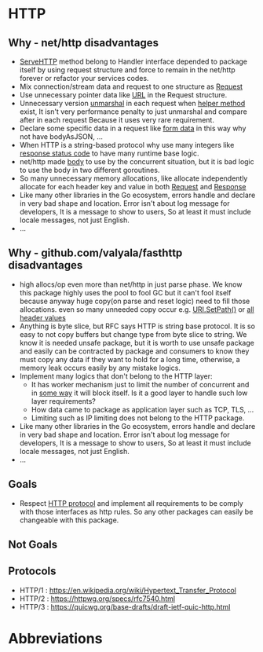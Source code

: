 # HTTP

## Why - net/http disadvantages
- [ServeHTTP](https://github.com/golang/go/blob/master/src/net/http/server.go#L86) method belong to Handler interface depended to package itself by using request structure and force to remain in the net/http forever or refactor your services codes.
- Mix connection/stream data and request to one structure as [Request](https://github.com/golang/go/blob/master/src/net/http/request.go#L103)
- Use unnecessary pointer data like [URL](https://github.com/golang/go/blob/master/src/net/http/request.go#L124) in the Request structure.
- Unnecessary version [unmarshal](https://github.com/golang/go/blob/master/src/net/http/request.go#L132) in each request when [helper method](https://github.com/golang/go/blob/master/src/net/http/request.go#L399) exist, It isn't very performance penalty to just unmarshal and compare after in each request Because it uses very rare requirement.
- Declare some specific data in a request like [form data](https://github.com/golang/go/blob/master/src/net/http/request.go#L245) in this way why not have bodyAsJSON, ...
- When HTTP is a string-based protocol why use many integers like [response status code](https://github.com/golang/go/blob/master/src/net/http/server.go#L1134) to have many runtime base logic.
- net/http made [body](https://github.com/golang/go/blob/master/src/net/http/transfer.go#L809) to use by the concurrent situation, but it is bad logic to use the body in two different goroutines.
- So many unnecessary memory allocations, like allocate independently allocate for each header key and value in both [Request](https://github.com/golang/go/blob/master/src/net/http/request.go#L1076) and [Response](https://github.com/golang/go/blob/master/src/net/http/response.go#L191)
- Like many other libraries in the Go ecosystem, errors handle and declare in very bad shape and location. Error isn't about log message for developers, It is a message to show to users, So at least it must include locale messages, not just English.
- ...

## Why - github.com/valyala/fasthttp disadvantages
- high allocs/op even more than net/http in just parse phase. We know this package highly uses the pool to fool GC but it can't fool itself because anyway huge copy(on parse and reset logic) need to fill those allocations. even so many unneeded copy occur e.g. [URI.SetPath()](https://github.com/valyala/fasthttp/blob/3ff6aaa5917f40eeb5cdcb4272c58210f161f0ea/uri.go#L177) or [all header values](https://github.com/valyala/fasthttp/blob/7eeb00e1ccc54b29a6a165c6a27d5dfa96b416ca/header.go#L339)
- Anything is byte slice, but RFC says HTTP is string base protocol. It is so easy to not copy buffers but change type from byte slice to string. We know it is needed unsafe package, but it is worth to use unsafe package and easily can be contracted by package and consumers to know they must copy any data if they want to hold for a long time, otherwise, a memory leak occurs easily by any mistake logics.
- Implement many logics that don't belong to the HTTP layer:
    - It has worker mechanism just to limit the number of concurrent and in [some way](https://github.com/valyala/fasthttp/blob/9f11af296864153ee45341d3f2fe0f5178fd6210/workerpool.go#L147) it will block itself. Is it a good layer to handle such low layer requirements?
    - How data came to package as application layer such as TCP, TLS, ...
    - Limiting such as IP limiting does not belong to the HTTP package.
- Like many other libraries in the Go ecosystem, errors handle and declare in very bad shape and location. Error isn't about log message for developers, It is a message to show to users, So at least it must include locale messages, not just English.
- ...

## Goals
- Respect [HTTP protocol](github.com/GeniusesGroup/libgo/protocol/http.go) and implement all requirements to be comply with those interfaces as http rules. So any other packages can easily be changeable with this package.

## Not Goals

## Protocols
- HTTP/1 : https://en.wikipedia.org/wiki/Hypertext_Transfer_Protocol
- HTTP/2 : https://httpwg.org/specs/rfc7540.html
- HTTP/3 : https://quicwg.org/base-drafts/draft-ietf-quic-http.html

# Abbreviations
